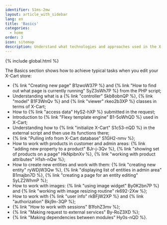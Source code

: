```yaml
---
identifier: S1ms-2mw
layout: article_with_sidebar
lang: en
title: 'Basics'
categories:
  - home
order: 3
icon: sitemap
description: Understand what technologies and approaches used in the X-Cart core and learn how to achieve typical tasks
---
```


{% include global.html %}

The Basics section shows how to achieve typical tasks when you edit your X-Cart store:

*   {% link "Creating new page" B1zwoW37P %} and {% link "How to find out what page is currently running" SyZ3sWh7P %} from the PHP script;
*   Understanding what is a {% link "controller" Skb8obnQP %}, {% link "model" B1F3WnQv %} and {% link "viewer" rkeo2b3XP %} classes in terms of X-Cart;
*   How to {% link "access data" HyS2-hXP %} submitted in the request;
*   Introduction to {% link "Flexy template engine" B1-5oWhQD %} used in X-Cart;
*   Understanding how to {% link "initialize X-Cart" S1c53-nQD %} in the external script and then use its functions there;
*   {% link "Pulling info from X-Cart database" S1GH2-nmv %};
*   How to work with products in customer and admin areas: {% link "adding new property to a product" BJr-j-3Qv %}, {% link "showing set of products on a page" HkNpibnXv %}, {% link "working with product attributes" H1sh-nQw %};
*   How to create new entities and work with them: {% link "creating new entity" ryWDjW3Qw %}, {% link "displaying list of entities in admin area" B1majbn7D %}, {% link "creating a page for an entity editing" SyLZ2WhmP %};
*   How to work with images: {% link "using image widget" By0K2bn7P %} and {% link "working with image resizing routine" rk692-2Xw %};
*   How to work with {% link "user info" rkBFjW2XP %} and {% link "authorization" Bkj9n-3QP %};
*   {% link "How to work with sessions" B1fohZ3mv %};
*   {% link "Making request to external services" By-RoZ3XD %};
*   {% link "Making dependencies between modules" Hy0s-nQD %}.